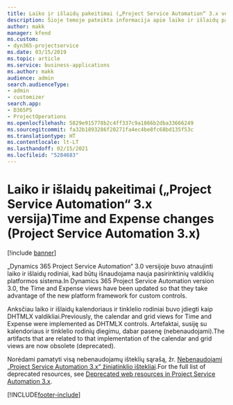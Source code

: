 ```yaml
---
title: Laiko ir išlaidų pakeitimai („Project Service Automation“ 3.x versija)
description: Šioje temoje pateikta informacija apie laiko ir išlaidų pakeitimus sprendime.
author: makk
manager: kfend
ms.custom:
- dyn365-projectservice
ms.date: 03/15/2019
ms.topic: article
ms.service: business-applications
ms.author: makk
audience: admin
search.audienceType:
- admin
- customizer
search.app:
- D365PS
- ProjectOperations
ms.openlocfilehash: 5829e915778b2c4ff337c9a1866b2dba33666249
ms.sourcegitcommit: fa32b1893286f20271fa4ec4be8fc68bd135f53c
ms.translationtype: HT
ms.contentlocale: lt-LT
ms.lasthandoff: 02/15/2021
ms.locfileid: "5284683"
---
```

# <a name="time-and-expense-changes-project-service-automation-3x"></a><span data-ttu-id="616e9-103">Laiko ir išlaidų pakeitimai („Project Service Automation“ 3.x versija)</span><span class="sxs-lookup"><span data-stu-id="616e9-103">Time and Expense changes (Project Service Automation 3.x)</span></span>

[!include [banner](../../includes/psa-now-project-operations.md)]

<span data-ttu-id="616e9-104">„Dynamics 365 Project Service Automation“ 3.0 versijoje buvo atnaujinti laiko ir išlaidų rodiniai, kad būtų išnaudojama nauja pasirinktinių valdiklių platformos sistema.</span><span class="sxs-lookup"><span data-stu-id="616e9-104">In Dynamics 365 Project Service Automation version 3.0, the Time and Expense views have been updated so that they take advantage of the new platform framework for custom controls.</span></span>

<span data-ttu-id="616e9-105">Anksčiau laiko ir išlaidų kalendoriaus ir tinklelio rodiniai buvo įdiegti kaip DHTMLX valdikliai.</span><span class="sxs-lookup"><span data-stu-id="616e9-105">Previously, the calendar and grid views for Time and Expense were implemented as DHTMLX controls.</span></span> <span data-ttu-id="616e9-106">Artefaktai, susiję su kalendoriaus ir tinklelio rodinių diegimu, dabar pasenę (nebenaudojami).</span><span class="sxs-lookup"><span data-stu-id="616e9-106">The artifacts that are related to that implementation of the calendar and grid views are now obsolete (deprecated).</span></span>

<span data-ttu-id="616e9-107">Norėdami pamatyti visą nebenaudojamų išteklių sąrašą, žr. [Nebenaudojami „Project Service Automation 3.x“ žiniatinklio ištekliai](web-resources-deprecated-v3.x.md).</span><span class="sxs-lookup"><span data-stu-id="616e9-107">For the full list of deprecated resources, see [Deprecated web resources in Project Service Automation 3.x](web-resources-deprecated-v3.x.md).</span></span>


[!INCLUDE[footer-include](../../includes/footer-banner.md)]
